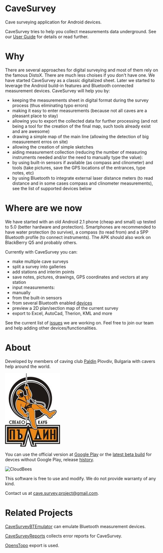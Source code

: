 CaveSurvey
==========

Cave surveying application for Android devices.

CaveSurvey tries to help you collect measurements data underground. See our [User Guide](https://github.com/lz1asl/CaveSurvey/wiki/User-Guide) for details or read further.


Why
===

There are several approaches for digital surveying and most of them rely on the famous DistoX. There are much less choises if you don't have one. We have started CaveSurvey as a classic digitalized sheet. Later we started to leverage the Android build-in features and Bluetooth connected measurement devices. CaveSurvey will help you by:
 - keeping the measurements sheet in digital format during the survey process (thus eliminating typo errors)
 - making it easy to enter measurements (because not all caves are a pleasant place to stay)
 - allowing you to export the collected data for further processing (and not being a tool for the creation of the final map, such tools already exist and are awesome)
 - drawing a simple map of the main line (allowing the detection of big measurement erros on site)
 - allowing the creation of simple sketches
 - aiding measurement collection (reducing the number of measuring instruments needed and/or the need to manually type the value):
  - by using built-in sensors if available (as compass and clinometer) and tools (take pictures, save the GPS locations of the entrances, type notes, etc)
  - by using Bluetooth to integrate external laser distance meters (to read distance and in some cases compass and clinometer measurements), see the list of supported devices below


Where are we now
================

We have started with an old Android 2.1 phone (cheap and small) up tested to 5.0 (better hardware and protection). Smartphones are recommended to have water protection (to survive), a compass (to read from) and a SPP Bluetooth profile (to connect instruments). The APK should also work on BlackBerry Q5 and probably others.

Currently with CaveSurvey you can:
  - make multiple cave surveys
  - split a survey into galleries
  - add stations and interim points
  - save notes, pictures, drawings, GPS coordinates and vectors at any station
  - input measurements:
   - manually
   - from the built-in sensors
   - from several Bluetooth enabled [devices](https://github.com/lz1asl/CaveSurvey/wiki/Measurement-Devices)
  - preview a 2D plan/section map of the current survey
  - export to Excel, AutoCad, Therion, KML and more

See the current list of [issues](https://github.com/lz1asl/CaveSurvey/issues) we are working on. Feel free to join our team and help adding other devices/functionalities.


About
=====

Developed by members of caving club [Paldin](http://sk-paldin.eu/) Plovdiv, Bulgaria with cavers help around the world.

![Picture](res/drawable-mdpi/paldin.jpg)

You can use the official version at [Google Play](https://play.google.com/store/apps/details?id=com.astoev.cave.survey) or the [latest beta build](https://razhodki.ci.cloudbees.com/job/CaveSurvey/lastSuccessfulBuild/artifact/build/outputs/apk/CaveSurvey-defaultFlavor-release.apk) for devces without Google Play, release [history](https://github.com/lz1asl/CaveSurvey/wiki/Releases).

![CloudBees](http://www.cloudbees.com/sites/default/files/Button-Built-on-CB-1.png)


This software is free to use and modify.
We do not provide warranty of any kind.

Contact us at cave.survey.project@gmail.com.


Related Projects
================

[CaveSurveyBTEmulator](https://github.com/lz1asl/CaveSurveyBTEmulator) can emulate Bluetooth measurement devices.

[CaveSurveyReports](https://github.com/lz1asl/CaveSurveyReports) collects error reports for CaveSurvey.

[OpensTopo](http://www.openspeleo.org/openspeleo/openstopo.en.html) export is used. 

